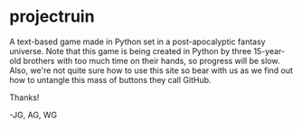 # projectruin
A text-based game made in Python set in a post-apocalyptic fantasy universe.
Note that this game is being created in Python by three 15-year-old brothers with too much time on their hands,
so progress will be slow. Also, we're not quite sure how to use this site so bear with us as we find out how to 
untangle this mass of buttons they call GitHub.

Thanks!

-JG, AG, WG
